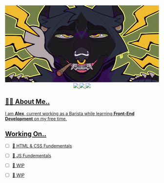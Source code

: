 <p align="center"><img src="https://github.com/morningmess/morningmess/blob/main/Mads%20smaller.png" width="600"><br>
<a href="https://www.linkedin.com/in/alex-carido-3b26a595/"><img src="https://img.shields.io/badge/-morningmess-blue?style=flat-square&logo=Linkedin&logoColor=white"> <a href="https://github.com/morningmess"><img src="https://img.shields.io/github/followers/morningmess?label=follow&style=social"> <a href="TWITTER"><img src="https://img.shields.io/twitter/follow/morningmess_?style=social">
          </p>

## ✌🏽 About Me..

I am **Alex**, current working as a Barista while learning **Front-End Development** on my free time.

## Working On..

- [ ] 🔭 HTML & CSS Fundementals
- [ ] 🌱 JS Fundementals
- [ ] 👯 WIP
- [ ] 🤔 WIP


<!-- 

[![Linkedin: Alex](https://img.shields.io/badge/-morningmess-blue?style=flat-square&logo=Linkedin&logoColor=white&link=https://www.linkedin.com/in/alex-carido-3b26a595/)](https://www.linkedin.com/in/alex-carido-3b26a595/)
[![GitHub Ghazi](https://img.shields.io/github/followers/morningmess?label=follow&style=social)](https://github.com/morningmess)
![Twitter Follow](https://img.shields.io/twitter/follow/morningmess_?style=social)

-->
